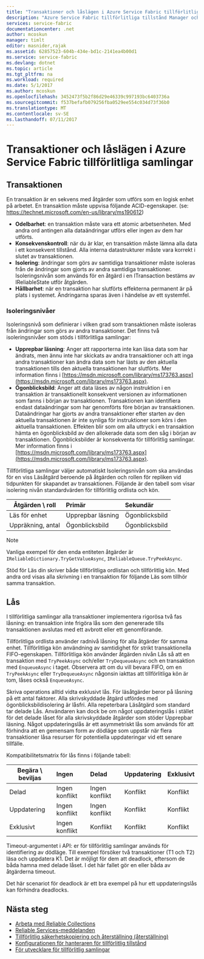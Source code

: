 ```yaml
---
title: "Transaktioner och låslägen i Azure Service Fabric tillförlitliga samlingar | Microsoft Docs"
description: "Azure Service Fabric tillförlitliga tillstånd Manager och tillförlitlig samlingar transaktioner och låsa."
services: service-fabric
documentationcenter: .net
author: mcoskun
manager: timlt
editor: masnider,rajak
ms.assetid: 62857523-604b-434e-bd1c-2141ea4b00d1
ms.service: service-fabric
ms.devlang: dotnet
ms.topic: article
ms.tgt_pltfrm: na
ms.workload: required
ms.date: 5/1/2017
ms.author: mcoskun
ms.openlocfilehash: 3452473f5b2f86d29e46339c997193bc6403736a
ms.sourcegitcommit: f537befafb079256fba0529ee554c034d73f36b0
ms.translationtype: MT
ms.contentlocale: sv-SE
ms.lasthandoff: 07/11/2017
---
```

# <a name="transactions-and-lock-modes-in-azure-service-fabric-reliable-collections"></a>Transaktioner och låslägen i Azure Service Fabric tillförlitliga samlingar

## <a name="transaction"></a>Transaktionen
En transaktion är en sekvens med åtgärder som utförs som en logisk enhet på arbetet.
En transaktion måste uppvisa följande ACID-egenskaper. (se: https://technet.microsoft.com/en-us/library/ms190612)
* **Odelbarhet**: en transaktion måste vara ett atomic arbetsenheten. Med andra ord antingen alla dataändringar utförs eller ingen av dem har utförts.
* **Konsekvenskontroll**: när du är klar, en transaktion måste lämna alla data i ett konsekvent tillstånd. Alla interna datastrukturer måste vara korrekt i slutet av transaktionen.
* **Isolering**: ändringar som görs av samtidiga transaktioner måste isoleras från de ändringar som gjorts av andra samtidiga transaktioner. Isoleringsnivån som används för en åtgärd i en ITransaction bestäms av IReliableState utför åtgärden.
* **Hållbarhet**: när en transaktion har slutförts effekterna permanent är på plats i systemet. Ändringarna sparas även i händelse av ett systemfel.

### <a name="isolation-levels"></a>Isoleringsnivåer
Isoleringsnivå som definierar i vilken grad som transaktionen måste isoleras från ändringar som görs av andra transaktioner.
Det finns två isoleringsnivåer som stöds i tillförlitliga samlingar:

* **Upprepbar läsning**: Anger att rapporterna inte kan läsa data som har ändrats, men ännu inte har skickats av andra transaktioner och att inga andra transaktioner kan ändra data som har lästs av den aktuella transaktionen tills den aktuella transaktionen har slutförts. Mer information finns i [https://msdn.microsoft.com/library/ms173763.aspx](https://msdn.microsoft.com/library/ms173763.aspx).
* **Ögonblicksbild**: Anger att data läses av någon instruktion i en transaktion är transaktionellt konsekvent versionen av informationen som fanns i början av transaktionen.
  Transaktionen kan identifiera endast dataändringar som har genomförts före början av transaktionen.
  Dataändringar har gjorts av andra transaktioner efter starten av den aktuella transaktionen är inte synliga för instruktioner som körs i den aktuella transaktionen.
  Effekten blir som om alla uttryck i en transaktion hämta en ögonblicksbild av den allokerade data som den såg i början av transaktionen.
  Ögonblicksbilder är konsekventa för tillförlitlig samlingar.
  Mer information finns i [https://msdn.microsoft.com/library/ms173763.aspx](https://msdn.microsoft.com/library/ms173763.aspx).

Tillförlitliga samlingar väljer automatiskt Isoleringsnivån som ska användas för en viss Läsåtgärd beroende på åtgärden och rollen för repliken vid tidpunkten för skapandet av transaktionen.
Följande är den tabell som visar isolering nivån standardvärden för tillförlitlig ordlista och kön.

| Åtgärden \ roll | Primär | Sekundär |
| --- |:--- |:--- |
| Läs för enhet |Upprepbar läsning |Ögonblicksbild |
| Uppräkning, antal |Ögonblicksbild |Ögonblicksbild |

> [!NOTE]
> Vanliga exempel för den enda entiteten åtgärder är `IReliableDictionary.TryGetValueAsync`, `IReliableQueue.TryPeekAsync`.
> 

Stöd för Läs din skriver både tillförlitliga ordlistan och tillförlitlig kön.
Med andra ord visas alla skrivning i en transaktion för följande Läs som tillhör samma transaktion.

## <a name="locks"></a>Lås
I tillförlitliga samlingar alla transaktioner implementera rigorösa två fas låsning: en transaktion inte frigöra lås som den genererade tills transaktionen avslutas med ett avbrott eller ett genomförande.

Tillförlitliga ordlista använder radnivå låsning för alla åtgärder för samma enhet.
Tillförlitliga kön användning av samtidighet för strikt transaktionella FIFO-egenskapen.
Tillförlitliga kön använder åtgärden nivån Lås så att en transaktion med `TryPeekAsync` och/eller `TryDequeueAsync` och en transaktion med `EnqueueAsync` i taget.
Observera att om du vill bevara FIFO, om en `TryPeekAsync` eller `TryDequeueAsync` någonsin iakttas att tillförlitliga kön är tom, låses också `EnqueueAsync`.

Skriva operations alltid vidta exklusivt lås.
För läsåtgärder beror på låsning på ett antal faktorer.
Alla skrivskyddade åtgärd utfördes med ögonblicksbildisolering är låsfri.
Alla repeterbara Läsåtgärd som standard tar delade Lås.
Användaren kan dock be om något uppdateringslås i stället för det delade låset för alla skrivskyddade åtgärder som stöder Upprepbar läsning.
Något uppdateringslås är ett asymmetriskt lås som används för att förhindra att en gemensam form av dödläge som uppstår när flera transaktioner låsa resurser för potentiella uppdateringar vid ett senare tillfälle.

Kompatibilitetsmatrix för lås finns i följande tabell:

| Begära \ beviljas | Ingen | Delad | Uppdatering | Exklusivt |
| --- |:--- |:--- |:--- |:--- |
| Delad |Ingen konflikt |Ingen konflikt |Konflikt |Konflikt |
| Uppdatering |Ingen konflikt |Ingen konflikt |Konflikt |Konflikt |
| Exklusivt |Ingen konflikt |Konflikt |Konflikt |Konflikt |

Timeout-argumentet i API: er för tillförlitlig samlingar används för identifiering av dödläge.
Till exempel försöker två transaktioner (T1 och T2) läsa och uppdatera K1.
Det är möjligt för dem att deadlock, eftersom de båda hamna med delade låset.
I det här fallet gör en eller båda av åtgärderna timeout.

Det här scenariot för deadlock är ett bra exempel på hur ett uppdateringslås kan förhindra deadlocks.

## <a name="next-steps"></a>Nästa steg
* [Arbeta med Reliable Collections](service-fabric-work-with-reliable-collections.md)
* [Reliable Services-meddelanden](service-fabric-reliable-services-notifications.md)
* [Tillförlitlig säkerhetskopiering och återställning (återställning)](service-fabric-reliable-services-backup-restore.md)
* [Konfigurationen för hanteraren för tillförlitlig tillstånd](service-fabric-reliable-services-configuration.md)
* [För utvecklare för tillförlitlig samlingar](https://msdn.microsoft.com/library/azure/microsoft.servicefabric.data.collections.aspx)

